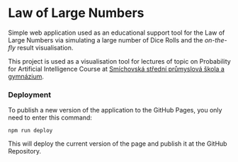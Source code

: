 # Law of Large Numbers

Simple web application used as an educational support tool for the Law of Large Numbers via simulating a large number of Dice Rolls and the _on-the-fly_ result visualisation.

This project is used as a visualisation tool for lectures of topic on Probability for Artificial Intelligence Course at [Smíchovská střední průmyslová škola a gymnázium](https://www.ssps.cz/).

### Deployment

To publish a new version of the application to the GitHub Pages, you only need to enter this command:

```shell
npm run deploy
```

This will deploy the current version of the page and publish it at the GitHub Repository.
